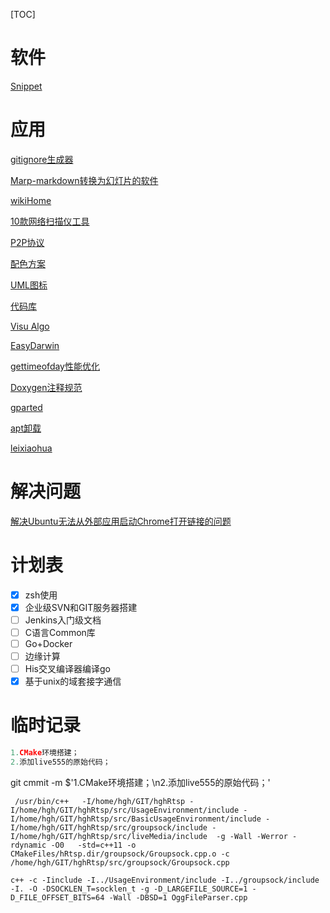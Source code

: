 [TOC]

# 软件

[Snippet](https://electronjs.org/apps/snippetstore)

# 应用

[gitignore生成器](https://gitignore.io/)

[Marp-markdown转换为幻灯片的软件](https://github.com/yhatt/marp/releases)

[wikiHome](https://zh.wikihow.com/%E9%A6%96%E9%A1%B5)

[10款网络扫描仪工具](https://www.tuicool.com/articles/aiMzI3v)

[P2P协议](https://blog.csdn.net/echoaiya/article/details/45887843)

[配色方案](http://www.ruanyifeng.com/blog/2019/03/coloring-scheme.html)

[UML图标](https://www.w3cschool.cn/uml_tutorial/uml_tutorial-19ew28y7.html)

[代码库](https://www.ctolib.com/)

[Visu Algo](https://visualgo.net/zh)

[EasyDarwin](http://www.easydarwin.org/)

[gettimeofday性能优化](http://www.easydarwin.org/article/EasyDarwin/91.html)

[Doxygen注释规范](https://blog.csdn.net/qq_25779555/article/details/77737391)

[gparted](https://blog.csdn.net/code_segment/article/details/79237500)

[apt卸载](https://www.cnblogs.com/marklove/p/8685959.html)

[leixiaohua](https://leixiaohua1020.iteye.com/category/321088)

# 解决问题

[解决Ubuntu无法从外部应用启动Chrome打开链接的问题](https://blog.csdn.net/Artprog/article/details/71076111)


# 计划表

- [x] zsh使用
- [x] 企业级SVN和GIT服务器搭建
- [ ] Jenkins入门级文档
- [ ] C语言Common库
- [ ] Go+Docker
- [ ] 边缘计算
- [ ] His交叉编译器编译go
- [x] 基于unix的域套接字通信

# 临时记录

```c++
1.CMake环境搭建；
2.添加live555的原始代码；
```

git cmmit -m $'1.CMake环境搭建；\n2.添加live555的原始代码；'



```
 /usr/bin/c++   -I/home/hgh/GIT/hghRtsp -I/home/hgh/GIT/hghRtsp/src/UsageEnvironment/include -I/home/hgh/GIT/hghRtsp/src/BasicUsageEnvironment/include -I/home/hgh/GIT/hghRtsp/src/groupsock/include -I/home/hgh/GIT/hghRtsp/src/liveMedia/include  -g -Wall -Werror -rdynamic -O0   -std=c++11 -o CMakeFiles/hRtsp.dir/groupsock/Groupsock.cpp.o -c /home/hgh/GIT/hghRtsp/src/groupsock/Groupsock.cpp
```

```
c++ -c -Iinclude -I../UsageEnvironment/include -I../groupsock/include -I. -O -DSOCKLEN_T=socklen_t -g -D_LARGEFILE_SOURCE=1 -D_FILE_OFFSET_BITS=64 -Wall -DBSD=1 OggFileParser.cpp
```

